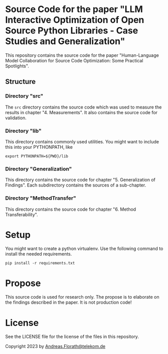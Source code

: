 # Source Code for the paper "LLM Interactive Optimization of Open Source Python Libraries - Case Studies and Generalization"

This repository contains the source code for the paper "Human-Language
Model Collaboration for Source Code Optimization: Some Practical
Spotlights".

## Structure

### Directory "src"

The `src` directory contains the source code which was used to measure
the results in chapter "4. Measurements".  It also contains the source
code for validation.

### Directory "lib"

This directory contains commonly used utilities. You might want to
include this into your PYTHONPATH, like

    export PYTHONPATH=${PWD}/lib

### Directory "Generalization"

This directory contains the source code for chapter "5. Generalization
of Findings".  Each subdirectory contains the sources of a sub-chapter.

### Directory "MethodTransfer"

This directory contains the source code for chapter "6. Method
Transferability".

# Setup

You might want to create a python virtualenv. Use the following
command to install the needed requirements.

    pip install -r requirements.txt

# Propose

This source code is used for research only.  The propose is to
elaborate on the findings described in the paper.  It is not
production code!

# License

See the LICENSE file for the license of the files in this repository.

Copyright 2023 by Andreas.Florath@telekom.de
